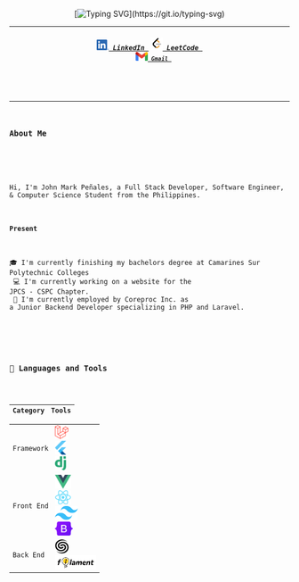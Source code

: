 <div align="center">

[![Typing SVG](https://readme-typing-svg.demolab.com?font=Montserrat&duration=3000&pause=1000&center=true&vCenter=true&random=false&width=435&lines=Hi+There!+%F0%9F%91%8B;This+is+John+Mark+Pe%C3%B1ales....;Have+a+look+around!)](https://git.io/typing-svg)

</div>

---

<h5 align="center">
  <code><a href="https://www.linkedin.com/in/john-mark-penales/" title="LinkedIn Profile"><img width="22" src="images/linkedin.png"> LinkedIn </a></code>
  <code><a href="https://leetcode.com/markpenales/" title="Leetcode Profile"><img width="22" src="images/leetcode.png"> LeetCode </a>
  <code><a href="mailto:johnmarkpili@gmail.com" title="Gmail"><img width="22" src="images/gmail.webp"> Gmail </a></code>
</h5>

---

### About Me

<p>

Hi, I'm John Mark Peñales, a Full Stack Developer, Software Engineer, & Computer Science Student from the Philippines.

#### Present

🎓 I'm currently finishing my bachelors degree at Camarines Sur Polytechnic Colleges <br>
💻 I'm currently working on a website for the JPCS - CSPC Chapter. <br>
💼 I'm currently employed by Coreproc Inc. as a Junior Backend Developer specializing in PHP and Laravel. <br>

</p>

### 🚀 Languages and Tools

| Category  | Tools                                                                                                                                                                                                                                                                                     |
| --------- | ----------------------------------------------------------------------------------------------------------------------------------------------------------------------------------------------------------------------------------------------------------------------------------------- |
| Framework | <code><img title="Laravel" height="25" src="images/laravel.png"></code> <code><img title="Flutter" height="25" src="images/flutter.png"></code> <code><img title="Django" height="25" src="images/django.png"></code>                                                                     |
| Front End | <code><img title="Vue" height="25" src="images/vue.png"></code> <code><img title="React" height="25" src="images/react.png"></code> <code><img title="Tailwind" height="25" src="images/tailwind.png"></code> <code><img title="Bootstrap" height="25" src="images/bootstrap.png"></code> |
| Back End  | <code><img title="Laravel Nova" height="25" src="images/nova.png"></code> <code><img title="Laravel Filament" height="25" src="images/filament.png"></code>                                                                                                                               |
